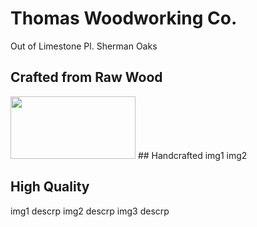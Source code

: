# Thomas Woodworking Co.
 Out of Limestone Pl. Sherman Oaks

## Crafted from Raw Wood
<img src="https://github.com/tomtominator/tree-spoon.com/blob/master/IMG_20190523_165933.jpg" width="200" height="100">
## Handcrafted 
img1
img2

## High Quality
img1 
descrp
img2 
descrp
img3
descrp

